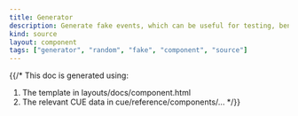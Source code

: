 ```yaml
---
title: Generator
description: Generate fake events, which can be useful for testing, benchmarking, and demos
kind: source
layout: component
tags: ["generator", "random", "fake", "component", "source"]
---
```


{{/*
This doc is generated using:

1. The template in layouts/docs/component.html
2. The relevant CUE data in cue/reference/components/...
*/}}
